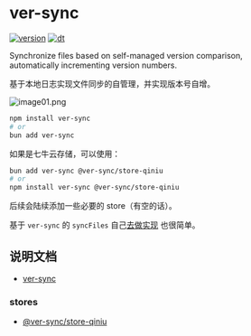 # ver-sync

[![version](https://img.shields.io/npm/v/ver-sync?style=for-the-badge)](https://www.npmjs.com/package/ver-sync)
[![dt](https://img.shields.io/npm/dt/ver-sync?style=for-the-badge)](https://www.npmjs.com/package/ver-sync)

Synchronize files based on self-managed version comparison, automatically
incrementing version numbers.

基于本地日志实现文件同步的自管理，并实现版本号自增。

![image01.png](https://static.kephp.com/assets/ver-sync/image01.png)

```bash
npm install ver-sync
# or
bun add ver-sync
```

如果是七牛云存储，可以使用：

```bash
bun add ver-sync @ver-sync/store-qiniu
# or
npm install ver-sync @ver-sync/store-qiniu
```

后续会陆续添加一些必要的 store（有空的话）。

基于 `ver-sync` 的 `syncFiles`
自己[去做实现](https://github.com/janpoem/ver-sync/blob/main/packages/ver-sync/README.md#%E5%90%8C%E6%AD%A5%E6%96%87%E4%BB%B6%E5%AE%9E%E7%8E%B0)
也很简单。

## 说明文档

- [ver-sync](https://github.com/janpoem/ver-sync/blob/main/packages/ver-sync/README.md)

### stores

- [@ver-sync/store-qiniu](https://github.com/janpoem/ver-sync/blob/main/packages/store-qiniu/README.md)


